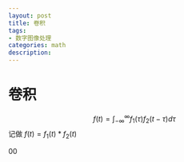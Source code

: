 ```yaml
---
layout: post
title: 卷积
tags:
- 数字图像处理
categories: math
description:
---
```


# 卷积

$$
f(t)=\int_{-\infty}^{\infty}{f_1(\tau)f_2(t-\tau)}d\tau
$$
记做 $f(t)=f_1(t) * f_2(t)$












00
